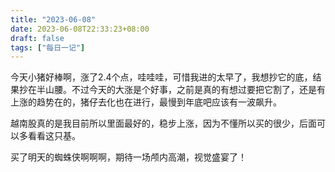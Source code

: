 ```yaml
---
title: "2023-06-08"
date: 2023-06-08T22:33:23+08:00
draft: false
tags: ["每日一记"]
---
```


今天小猪好棒啊，涨了2.4个点，哇哇哇，可惜我进的太早了，我想抄它的底，结果抄在半山腰。不过今天的大涨是个好事，之前是真的有想过要把它割了，还是有上涨的趋势在的，猪仔去化也在进行，最慢到年底吧应该有一波飙升。


越南股真的是我目前所以里面最好的，稳步上涨，因为不懂所以买的很少，后面可以多看看这只基。

买了明天的蜘蛛侠啊啊啊，期待一场颅内高潮，视觉盛宴了！
